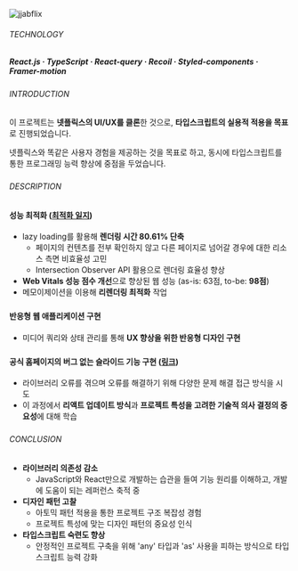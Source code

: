![jjabflix](https://github.com/jhchoi1182/portfolio/assets/116577489/ad7a30cb-5c01-4930-a004-5c0efec1ddd8)

###### TECHNOLOGY

##### React.js · TypeScript · React-query · Recoil · Styled-components · Framer-motion

###

###### INTRODUCTION

이 프로젝트는 **넷플릭스의 UI/UX를 클론**한 것으로, **타입스크립트의 실용적 적용을 목표**로 진행되었습니다.

넷플릭스와 똑같은 사용자 경험을 제공하는 것을 목표로 하고, 동시에 타입스크립트를 통한 프로그래밍 능력 향상에 중점을 두었습니다.

###

###### DESCRIPTION

#### 성능 최적화 ([최적화 일지](https://jhchoi1182.tistory.com/185))

- lazy loading를 활용해 **렌더링 시간 80.61% 단축**
  - 페이지의 컨텐츠를 전부 확인하지 않고 다른 페이지로 넘어갈 경우에 대한 리소스 측면 비효율성 고민
  - Intersection Observer API 활용으로 렌더링 효율성 향상
- **Web Vitals 성능 점수 개선**으로 향상된 웹 성능 (as-is: 63점, to-be: **98점**)
- 메모이제이션을 이용해 **리렌더링 최적화** 작업

###

#### 반응형 웹 애플리케이션 구현

- 미디어 쿼리와 상태 관리를 통해 **UX 향상을 위한 반응형 디자인 구현**

###

#### 공식 홈페이지의 버그 없는 슬라이드 기능 구현 ([링크](https://jhchoi1182.tistory.com/176))

- 라이브러리 오류를 겪으며 오류를 해결하기 위해 다양한 문제 해결 접근 방식을 시도
- 이 과정에서 **리액트 업데이트 방식**과 **프로젝트 특성을 고려한 기술적 의사 결정의 중요성**에 대해 학습

###

###### CONCLUSION

- **라이브러리 의존성 감소**
  - JavaScript와 React만으로 개발하는 습관을 들여 기능 원리를 이해하고, 개발에 도움이 되는 레퍼런스 축적 중
- **디자인 패턴 고찰**
  - 아토믹 패턴 적용을 통한 프로젝트 구조 복잡성 경험
  - 프로젝트 특성에 맞는 디자인 패턴의 중요성 인식
- **타입스크립트 숙련도 향상**
  - 안정적인 프로젝트 구축을 위해 'any' 타입과 'as' 사용을 피하는 방식으로 타입스크립트 능력 강화
